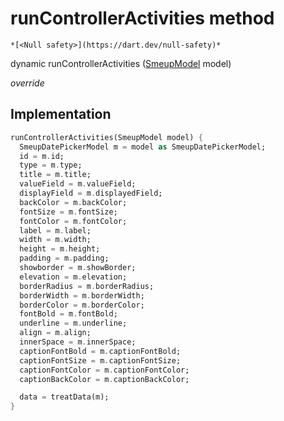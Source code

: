 


# runControllerActivities method




    *[<Null safety>](https://dart.dev/null-safety)*




dynamic runControllerActivities
([SmeupModel](../../smeup_models_widgets_smeup_model/SmeupModel-class.md) model)

_override_






## Implementation

```dart
runControllerActivities(SmeupModel model) {
  SmeupDatePickerModel m = model as SmeupDatePickerModel;
  id = m.id;
  type = m.type;
  title = m.title;
  valueField = m.valueField;
  displayField = m.displayedField;
  backColor = m.backColor;
  fontSize = m.fontSize;
  fontColor = m.fontColor;
  label = m.label;
  width = m.width;
  height = m.height;
  padding = m.padding;
  showborder = m.showBorder;
  elevation = m.elevation;
  borderRadius = m.borderRadius;
  borderWidth = m.borderWidth;
  borderColor = m.borderColor;
  fontBold = m.fontBold;
  underline = m.underline;
  align = m.align;
  innerSpace = m.innerSpace;
  captionFontBold = m.captionFontBold;
  captionFontSize = m.captionFontSize;
  captionFontColor = m.captionFontColor;
  captionBackColor = m.captionBackColor;

  data = treatData(m);
}
```







